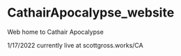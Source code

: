 # CathairApocalypse_website
Web home to Cathair Apocalypse

1/17/2022
currently live at scottgross.works/CA
